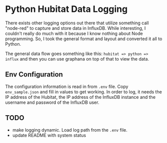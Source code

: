 # Python Hubitat Data Logging

There exists other logging options out there that utilize something call "node-red" to capture and store data in
InfluxDB. While interesting, I couldn't really do much with it because I know nothing about Node programming. So, I took
the general format and layout and converted it all to Python. 

The general data flow goes something like this: `hubitat => python => influx` and then you can use graphana on top of
that to view the data.

## Env Configuration

The configuration information is read in from `.env` file. Copy `env_sample.json` and fill in values to get working. In
order to log, it needs the IP address of the Hubitat, the IP address of the InfluxDB instance and the username and
password of the InfluxDB user.


## TODO

 - make logging dynamic. Load log path from the `.env` file.
 - update README with system status
